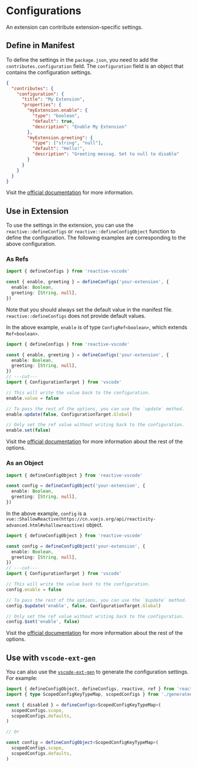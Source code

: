 # Configurations

An extension can contribute extension-specific settings.

## Define in Manifest <NonProprietary />

To define the settings in the `package.json`, you need to add the `contributes.configuration` field. The `configuration` field is an object that contains the configuration settings.

```json
{
  "contributes": {
    "configuration": {
      "title": "My Extension",
      "properties": {
        "myExtension.enable": {
          "type": "boolean",
          "default": true,
          "description": "Enable My Extension"
        },
        "myExtension.greeting": {
          "type": ["string", "null"],
          "default": "Hello!",
          "description": "Greeting messag. Set to null to disable"
        }
      }
    }
  }
}
```

Visit the [official documentation](https://code.visualstudio.com/api/references/contribution-points#contributes.configuration) for more information.

## Use in Extension

To use the settings in the extension, you can use the `reactive::defineConfigs` or `reactive::defineConfigObject` function to define the configuration. The following examples are corresponding to the above configuration.

### As Refs

```ts
import { defineConfigs } from 'reactive-vscode'

const { enable, greeting } = defineConfigs('your-extension', {
  enable: Boolean,
  greeting: [String, null],
})
```

Note that you should always set the default value in the manifest file. `reactive::defineConfigs` does not provide default values.

In the above example, `enable` is of type `ConfigRef<boolean>`, which extends `Ref<boolean>`.

<!-- eslint-disable import/first -->
```ts
import { defineConfigs } from 'reactive-vscode'

const { enable, greeting } = defineConfigs('your-extension', {
  enable: Boolean,
  greeting: [String, null],
})
// ---cut---
import { ConfigurationTarget } from 'vscode'

// This will write the value back to the configuration.
enable.value = false

// To pass the rest of the options, you can use the `update` method.
enable.update(false, ConfigurationTarget.Global)

// Only set the ref value without writing back to the configuration.
enable.set(false)
```

Visit the [official documentation](https://code.visualstudio.com/api/references/vscode-api#WorkspaceConfiguration.update) for more information about the rest of the options.

### As an Object

```ts
import { defineConfigObject } from 'reactive-vscode'

const config = defineConfigObject('your-extension', {
  enable: Boolean,
  greeting: [String, null],
})
```

In the above example, `config` is a `vue::ShallowReactive(https://cn.vuejs.org/api/reactivity-advanced.html#shallowreactive)` object.

<!-- eslint-disable import/first -->
```ts
import { defineConfigObject } from 'reactive-vscode'

const config = defineConfigObject('your-extension', {
  enable: Boolean,
  greeting: [String, null],
})
// ---cut---
import { ConfigurationTarget } from 'vscode'

// This will write the value back to the configuration.
config.enable = false

// To pass the rest of the options, you can use the `$update` method.
config.$update('enable', false, ConfigurationTarget.Global)

// Only set the ref value without writing back to the configuration.
config.$set('enable', false)
```

Visit the [official documentation](https://code.visualstudio.com/api/references/vscode-api#WorkspaceConfiguration.update) for more information about the rest of the options.

## Use with `vscode-ext-gen`

You can also use the [`vscode-ext-gen`](https://github.com/antfu/vscode-ext-gen) to generate the configuration settings. For example:

```ts
import { defineConfigObject, defineConfigs, reactive, ref } from 'reactive-vscode'
import { type ScopedConfigKeyTypeMap, scopedConfigs } from './generated-meta'

const { disabled } = defineConfigs<ScopedConfigKeyTypeMap>(
  scopedConfigs.scope,
  scopedConfigs.defaults,
)

// Or

const config = defineConfigObject<ScopedConfigKeyTypeMap>(
  scopedConfigs.scope,
  scopedConfigs.defaults,
)
```
